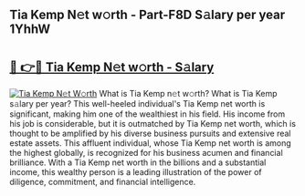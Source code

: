 ## Tia Kemp N𝚎t w𝚘rth - Part-F8D S𝚊lary per year 1YhhW

# <h2><a href="http://gc50ljr.nevu.top/?p=Tia+Kemp">🔗 👉🔴 Tia Kemp N𝚎t w𝚘rth - S𝚊lary</a></h2>

[![Tia Kemp N𝚎t W𝚘rth](https://i.imgur.com/Oavwk0R.jpeg)](http://gc50ljr.nevu.top/?p=Tia+Kemp)
What is Tia Kemp n𝚎t w𝚘rth? What is Tia Kemp s𝚊lary per year?
This well-heeled individual's Tia Kemp net worth is significant, making him one of the wealthiest in his field. His income from his job is considerable, but it is outmatched by Tia Kemp net worth, which is thought to be amplified by his diverse business pursuits and extensive real estate assets. This affluent individual, whose Tia Kemp net worth is among the highest globally, is recognized for his business acumen and financial brilliance. With a Tia Kemp net worth in the billions and a substantial income, this wealthy person is a leading illustration of the power of diligence, commitment, and financial intelligence.
